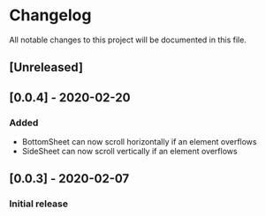 # Changelog
All notable changes to this project will be documented in this file.

## [Unreleased]

## [0.0.4] - 2020-02-20
### Added
- BottomSheet can now scroll horizontally if an element overflows
- SideSheet can now scroll vertically if an element overflows

## [0.0.3] - 2020-02-07
### Initial release